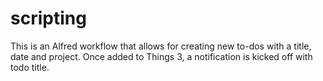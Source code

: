 # scripting


This is an Alfred workflow that allows for creating new to-dos with a title, date and project. Once added to Things 3, a notification is kicked off with todo title.